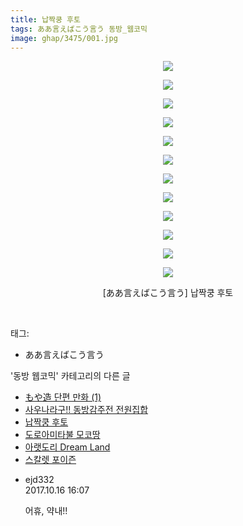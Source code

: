 ```yaml
---
title: 납짝쿵 후토
tags: ああ言えばこう言う 동방_웹코믹
image: ghap/3475/001.jpg
---
```

<div class="article">
<p style="text-align: center; clear: none; float: none;"><img src="{{ site.nasurl }}/ghap/3475/001.jpg"/></p>
<p style="text-align: center; clear: none; float: none;"><img src="{{ site.nasurl }}/ghap/3475/002.jpg"/></p>
<p style="text-align: center; clear: none; float: none;"><img src="{{ site.nasurl }}/ghap/3475/003.jpg"/></p>
<p style="text-align: center; clear: none; float: none;"><img src="{{ site.nasurl }}/ghap/3475/004.jpg"/></p>
<p style="text-align: center; clear: none; float: none;"><img src="{{ site.nasurl }}/ghap/3475/005.jpg"/></p>
<p style="text-align: center; clear: none; float: none;"><img src="{{ site.nasurl }}/ghap/3475/006.jpg"/></p>
<p style="text-align: center; clear: none; float: none;"><img src="{{ site.nasurl }}/ghap/3475/007.jpg"/></p>
<p style="text-align: center; clear: none; float: none;"><img src="{{ site.nasurl }}/ghap/3475/008.jpg"/></p>
<p style="text-align: center; clear: none; float: none;"><img src="{{ site.nasurl }}/ghap/3475/009.jpg"/></p>
<p style="text-align: center; clear: none; float: none;"><img src="{{ site.nasurl }}/ghap/3475/010.jpg"/></p>
<p style="text-align: center; clear: none; float: none;"><img src="{{ site.nasurl }}/ghap/3475/011.jpg"/></p>
<p style="text-align: center; clear: none; float: none;"><img src="{{ site.nasurl }}/ghap/3475/012.jpg"/></p>
<p style="text-align: center; clear: none; float: none;">[ああ言えばこう言う] 납짝쿵 후토</p>
<p><br/></p>
</div><div class="tagTrail">
<p>태그: </p>
<ul>
<li>ああ言えばこう言う</li>
</ul>
</div><div class="another">
<p>'동방 웹코믹' 카테고리의 다른 글</p>
<ul>
<li><a href="/2017-06-22-ghap_3480">もや造 단편 만화 (1)</a></li>
<li><a href="/2017-06-22-ghap_3477">사우나라구!! 동방감주전 전원집합</a></li>
<li><a href="/2017-06-22-ghap_3475">납짝쿵 후토</a></li>
<li><a href="/2017-06-22-ghap_3474">도로아미타불 모코땅</a></li>
<li><a href="/2017-06-22-ghap_3473">아랫도리 Dream Land</a></li>
<li><a href="/2017-06-22-ghap_3472">스칼렛 포이즌</a></li>
</ul>
</div><div class="cb_module cb_fluid">
<div class="cb_wrt cb_profile">
<div class="comment">
<ul>
<li class="cb_thumb_off" id="comment15106666">
<div class="cb_comment_area">
<div class="cb_info_area">
<div class="cb_section">
<span class="cb_nick_name">ejd332</span>
</div>
<div class="cb_section">
<span class="cb_date">2017.10.16 16:07 </span>
</div>
</div>
<div class="cb_dsc_comment">
<p class="cb_dsc">
											어휴, 약내!!
										</p>
</div>
</div></li>
</ul>
</div>
</div><!-- commentList close -->
</div>